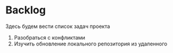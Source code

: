 # Backlog

Здесь будем вести список задач проекта

1. Разобраться с конфликтами
2. Изучить обновление локального репозитория из удаленного
